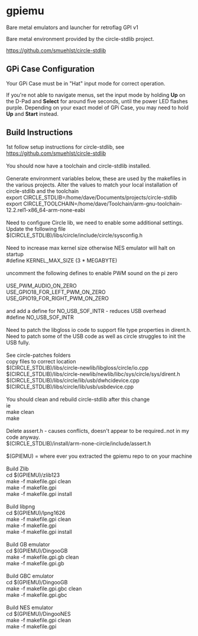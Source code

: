 # gpiemu
Bare metal emulators and launcher for retroflag GPI v1

Bare metal environment provided by the circle-stdlib project.

https://github.com/smuehlst/circle-stdlib

## GPi Case Configuration

Your GPi Case must be in "Hat" input mode for correct operation.

If you're not able to navigate menus, set the input mode by holding **Up** on the D-Pad and **Select** for around five seconds, until the power LED flashes purple. Depending on your exact model of GPi Case, you may need to hold **Up** and **Start** instead.

## Build Instructions

1st follow setup instructions for circle-stdlib, see https://github.com/smuehlst/circle-stdlib<br>
<br>
You should now have a toolchain and circle-stdlib installed.<br>
<br>
Generate environment variables below, these are used by the makefiles in the various projects.
Alter the values to match your local installation of circle-stdlib and the toolchain
<br>
export CIRCLE_STDLIB=/home/dave/Documents/projects/circle-stdlib<br>
export CIRCLE_TOOLCHAIN=/home/dave/Toolchain/arm-gnu-toolchain-12.2.rel1-x86_64-arm-none-eabi<br>
<br>
Need to configure Circle lib, we need to enable some additional settings.<br>
Update the following file<br>
$(CIRCLE_STDLIB)/libs/circle/include/circle/sysconfig.h<br>
<br>
Need to increase max kernel size otherwise NES emulator will halt on startup<br>
#define KERNEL_MAX_SIZE		(3 * MEGABYTE)<br>
<br>
uncomment the following defines to enable PWM sound on the pi zero<br>
<br>
USE_PWM_AUDIO_ON_ZERO<br>
USE_GPIO18_FOR_LEFT_PWM_ON_ZERO<br>
USE_GPIO19_FOR_RIGHT_PWM_ON_ZERO<br>
<br>
and add a define for NO_USB_SOF_INTR - reduces USB overhead<br>
#define NO_USB_SOF_INTR<br>
<br>
Need to patch the libgloss io code to support file type properties in dirent.h.<br>
Need to patch some of the USB code as well as circle struggles to init the USB fully.<br>
<br>
See circle-patches folders<br>
copy files to correct location<br>
$(CIRCLE_STDLIB)/libs/circle-newlib/libgloss/circle/io.cpp<br>
$(CIRCLE_STDLIB)/libs/circle-newlib/newlib/libc/sys/circle/sys/dirent.h<br>
$(CIRCLE_STDLIB)/libs/circle/lib/usb/dwhcidevice.cpp<br>
$(CIRCLE_STDLIB)/libs/circle/lib/usb/usbdevice.cpp<br>
<br>
You should clean and rebuild circle-stdlib after this change<br>
ie<br>
make clean<br>
make<br>
<br>
Delete assert.h - causes conflicts, doesn't appear to be required..not in my code anyway.<br>
$(CIRCLE_STDLIB)/install/arm-none-circle/include/assert.h<br>
<br>
$(GPIEMU) = where ever you extracted the gpiemu repo to on your machine<br>
<br>
Build Zlib<br>
    cd $(GPIEMU)/zlib123<br>
    make -f makefile.gpi clean<br>
    make -f makefile.gpi<br>
    make -f makefile.gpi install<br>
<br>
Build libpng<br>
    cd $(GPIEMU)/lpng1626<br>
    make -f makefile.gpi clean<br>
    make -f makefile.gpi<br>
    make -f makefile.gpi install<br>
<br>
Build GB emulator<br>
    cd $(GPIEMU)/DingooGB<br>
    make -f makefile.gpi.gb clean<br>
    make -f makefile.gpi.gb<br>
<br>
Build GBC emulator<br>
    cd $(GPIEMU)/DingooGB<br>
    make -f makefile.gpi.gbc clean<br>
    make -f makefile.gpi.gbc<br>
<br>
Build NES emulator<br>
    cd $(GPIEMU)/DingooNES<br>
    make -f makefile.gpi clean<br>
    make -f makefile.gpi<br>

